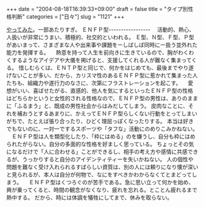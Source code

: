 +++
date = "2004-08-18T16:39:33+09:00"
draft = false
title = "タイプ別性格判断"
categories = ["日々"]
slug = "1121"
+++

<a href="http://www32.ocn.ne.jp/~emina/" target="_blank">やってみた</a>。一部あたりすぎ。
ＥＮＦＰ型-----------------
　活動的、熱心、人扱いが非常にうまい、積極的、社交的といわれる。
Ｅ型、Ｎ型、Ｆ型、Ｐ型があいまって、さまざまな人や出来事や課題をーしばしば同時にー扱う並外れた能力を発揮する。
　熱意を持って人生を前向きに生きているので、胸がわくわくするようなアイデアや大儀を掲げると、支援してくれる人が難なく集まってくる。
惜しむらくは、ＥＮＴＰ型と同じで、何かをはじめても、最後までやり遂げないことが多い、だから、カリスマ性のあるＥＮＦＰ型に惹かれて集まった人たちも、組織力や遂行力のなさに、次第にフラストレーションを起こす。
　愛想がいい、喜ばせたがる、直感的、他人を気にするといったＥＮＦＰ型の性格はどちらかというと女性的される性格なので、ＥＮＦＰ型の男性は、ありのままに「ふるまう」と、既成の男性社会からはみだしてしまう。
皮肉なことに、それを補おうとするあまりに、かえってＥＮＦＰ型らしくない行動をとってしまいがちで、たとえば張り合ったり、ひどく理屈っぽくなったりする。
本当は好きでもないのに、一対一でするスポーツや「タフな」活動にのめりこみかねない。
　ＥＮＦＰ型は人を類型化したり、「枠にはめる」のを嫌うし、自分も枠にはめられたがらない。自分の多面的な性格を好ましく思っている。
ちょっとその気になるだけで「人に合わせる」ことができるし、相手の考え方や感情に共感できるが、うっかりすると自分のアイデンティティーを失いかねない。
人の個性や問題を難なく受け入れられるすばらしい資質は、別の人には頼りになり懐が深いと見られるが、本人は自分が何物で、なにをすべきかわからなくてとまどってしまう。
　ＥＮＦＰ型はくつろぐのが苦手である。急に思い立って何かを始め、興が乗ってくると、時間の観念がなくなり、疲れを忘れる。とことん疲れるまで熱中する。
だから、時には体調を犠牲にしてまで、休みを取らない。
